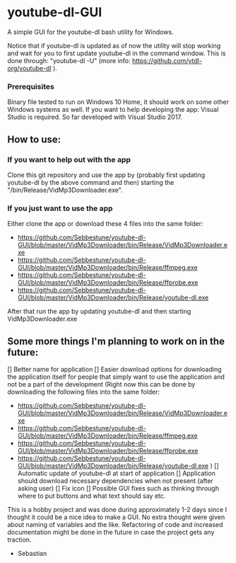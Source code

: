 # youtube-dl-GUI
A simple GUI for the youtube-dl bash utility for Windows.

Notice that if youtube-dl is updated as of now the utility will stop working and wait for you to first update youtube-dl in the command window. This is done through: "youtube-dl -U" (more info: https://github.com/ytdl-org/youtube-dl ).

### Prerequisites
Binary file tested to run on Windows 10 Home, it should work on some other Windows systems as well.
If you want to help developing the app: Visual Studio is required. So far developed with Visual Studio 2017.
## How to use:
### If you want to help out with the app
Clone this git repository and use the app by (probably first updating youtube-dl by the above command and then) starting the "/bin/Release/VidMp3Downloader.exe". 
### If you just want to use the app
Either clone the app or download these 4 files into the same folder:
  - https://github.com/Sebbestune/youtube-dl-GUI/blob/master/VidMp3Downloader/bin/Release/VidMp3Downloader.exe
  - https://github.com/Sebbestune/youtube-dl-GUI/blob/master/VidMp3Downloader/bin/Release/ffmpeg.exe
  - https://github.com/Sebbestune/youtube-dl-GUI/blob/master/VidMp3Downloader/bin/Release/ffprobe.exe
  - https://github.com/Sebbestune/youtube-dl-GUI/blob/master/VidMp3Downloader/bin/Release/youtube-dl.exe

After that run the app by updating youtube-dl and then starting VidMp3Downloader.exe 

## Some more things I'm planning to work on in the future:
[] Better name for application
[] Easier download options for downloading the application itself for people that simply want to use the application and not be a part of the development 
(Right now this can be done by downloading the following files into the same folder: 
  - https://github.com/Sebbestune/youtube-dl-GUI/blob/master/VidMp3Downloader/bin/Release/VidMp3Downloader.exe
  - https://github.com/Sebbestune/youtube-dl-GUI/blob/master/VidMp3Downloader/bin/Release/ffmpeg.exe
  - https://github.com/Sebbestune/youtube-dl-GUI/blob/master/VidMp3Downloader/bin/Release/ffprobe.exe
  - https://github.com/Sebbestune/youtube-dl-GUI/blob/master/VidMp3Downloader/bin/Release/youtube-dl.exe
)
[] Automatic update of youtube-dl at start of application
[] Application should download necessary dependencies when not present (after asking user)
[] Fix icon
[] Possible GUI fixes such as thinking through where to put buttons and what text should say etc.

This is a hobby project and was done during approximately 1-2 days since I thought it could be a nice idea to make a GUI. No extra thought were given about naming of variables and the like. Refactoring of code and increased documentation might be done in the future in case the project gets any traction.

- Sebastian
